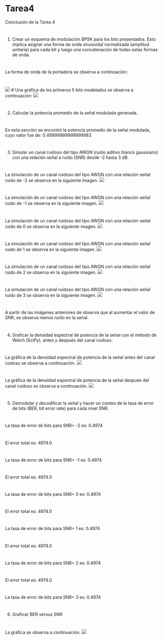 # Tarea4
Conclusión de la Tarea 4
#
1. Crear un esquema de modulación BPSK para los bits presentados. Esto implica asignar una forma de onda sinusoidal normalizada (amplitud unitaria) para cada bit y luego una concatenación de todas estas formas de onda.
#
La forma de onda de la portadora se observa a continuación:
#
<img src="https://github.com/Pamela2345/Tarea-4/blob/master/ondaportadora.png">
#
Una gráfica de los primeros 5 bits modelados se observa a continuación:
<img src="https://github.com/Pamela2345/Tarea-4/blob/master/Tx.png">

#
2. Calcular la potencia promedio de la señal modulada generada.
#
En esta sección se encontró la potencia promedio de la señal modulada, cuyo valor fue de: 0.49999999999999983
#
3. Simular un canal ruidoso del tipo AWGN (ruido aditivo blanco gaussiano) con una relación señal a ruido (SNR) desde -2 hasta 3 dB.
#
La simulación de un canal ruidoso del tipo AWGN con una relación señal ruido de -2 se observa en la siguiente imagen.
<img src="https://github.com/Pamela2345/Tarea-4/blob/master/SNR%3D-2.png">
#
La simulación de un canal ruidoso del tipo AWGN con una relación señal ruido de -1 se observa en la siguiente imagen.
<img src="https://github.com/Pamela2345/Tarea-4/blob/master/SNR%3D-1.png">
#
La simulación de un canal ruidoso del tipo AWGN con una relación señal ruido de 0 se observa en la siguiente imagen.
<img src="https://github.com/Pamela2345/Tarea-4/blob/master/SNR%3D0.png">
#
La simulación de un canal ruidoso del tipo AWGN con una relación señal ruido de 1 se observa en la siguiente imagen.
<img src="https://github.com/Pamela2345/Tarea-4/blob/master/SNR%3D1.png">
#
La simulación de un canal ruidoso del tipo AWGN con una relación señal ruido de 2 se observa en la siguiente imagen.
<img src="https://github.com/Pamela2345/Tarea-4/blob/master/SNR%3D2.png">
#
La simulación de un canal ruidoso del tipo AWGN con una relación señal ruido de 3 se observa en la siguiente imagen.
<img src="https://github.com/Pamela2345/Tarea-4/blob/master/SNR%3D3.png">
#
A partir de las imágenes anteriores de observa que al aumentar el valor de SNR, se observa menos ruido en la señal.
#
4. Graficar la densidad espectral de potencia de la señal con el método de Welch (SciPy), antes y después del canal ruidoso.
#
La gráfica de la densidad espectral de potencia de la señal antes del canal ruidoso se observa a continuación.
<img src="https://github.com/Pamela2345/Tarea-4/blob/master/Antes.png">
#
La gráfica de la densidad espectral de potencia de la señal después del canal ruidoso se observa a continuación.
<img src="https://github.com/Pamela2345/Tarea-4/blob/master/Despu%C3%A9s.png">
#
5. Demodular y decodificar la señal y hacer un conteo de la tasa de error de bits (BER, bit error rate) para cada nivel SNR.
#
La tasa de error de bits para SNR= -2 es:    0.4974
#
El error total es:  4974.0
#
La tasa de error de bits para SNR= -1 es:    0.4974
#
El error total es:  4974.0
#
La tasa de error de bits para SNR= 0 es:   0.4974
#
El error total es:  4974.0
#
La tasa de error de bits para SNR= 1 es:   0.4974
#
El error total es: 4974.0
#
La tasa de error de bits para SNR= 2 es:    0.4974
#
El error total es:  4974.0
#
La tasa de error de bits para SNR= 3 es:  0.4974
#
6. Graficar BER versus SNR
#
La gráfica se observa a continuación.
<img src="https://github.com/Pamela2345/Tarea-4/blob/master/BER-SNR.png">
